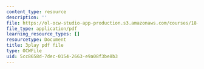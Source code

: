 ```yaml
---
content_type: resource
description: ''
file: https://ol-ocw-studio-app-production.s3.amazonaws.com/courses/18-01sc-single-variable-calculus-fall-2010/5cc8658d7dec01542663e9a08f3be8b3_7vVBtiVXIw.pdf
file_type: application/pdf
learning_resource_types: []
resourcetype: Document
title: 3play pdf file
type: OCWFile
uid: 5cc8658d-7dec-0154-2663-e9a08f3be8b3
---
```

